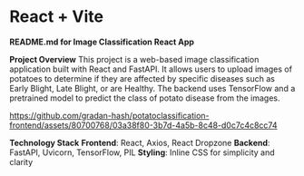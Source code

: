 # React + Vite


**README.md for Image Classification React App**

**Project Overview**
This project is a web-based image classification application built with React and FastAPI. It allows users to upload images of potatoes to determine if they are affected by specific diseases such as Early Blight, Late Blight, or are Healthy. The backend uses TensorFlow and a pretrained model to predict the class of potato disease from the images.

https://github.com/gradan-hash/potatoclassification-frontend/assets/80700768/03a38f80-3b7d-4a5b-8c48-d0c7c4c8cc74


**Technology Stack**
**Frontend**: React, Axios, React Dropzone
**Backend**: FastAPI, Uvicorn, TensorFlow, PIL
**Styling**: Inline CSS for simplicity and clarity



